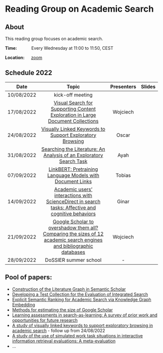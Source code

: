 # Reading Group on Academic Search

## About

This reading group focuses on academic search.

**Time:** &emsp; &emsp; &nbsp; Every Wednesday at 11:00 to 11:50, CEST

**Location:** &emsp; [zoom](https://tuwien.zoom.us/j/95846501188?pwd=N2J2bWUySWJqdjY1OTZHSzNKQUdkZz09)


## Schedule 2022

|       Date       | Topic | Presenters | Slides |
|:----------------:|:----------------------------------------:|:----------:|:------:|
| 10/08/2022 | kick-off meeting |  | 
| 17/08/2022 | [Visual Search for Supporting Content Exploration in Large Document Collections](http://dlib.org/dlib/july12/herrmannova/07herrmannova.html) | Wojciech | 
| 24/08/2022 | [Visually Linked Keywords to Support Exploratory Browsing](https://dl.acm.org/doi/abs/10.1145/3406522.3446037?casa_token=a8vh3kCznUEAAAAA:snm6wPXBJK05UEtkoC21esM17WbaFh2za1DDaFEmSlKkzvNR9UyeSqIhz7gqQfa1FM7al-5vp8mif2o) | Oscar | 
| 31/08/2022 | [Searching the Literature: An Analysis of an Exploratory Search Task](https://dl.acm.org/doi/abs/10.1145/3498366.3505818) | Ayah | 
| 07/09/2022 | [LinkBERT: Pretraining Language Models with Document Links](https://aclanthology.org/2022.acl-long.551/) | Tobias | 
| 14/09/2022 | [Academic users’ interactions with ScienceDirect in search tasks: Affective and cognitive behaviors](https://www.sciencedirect.com/science/article/pii/S0306457306001658) | Ginar | 
| 21/09/2022 | [Google Scholar to overshadow them all? Comparing the sizes of 12 academic search engines and bibliographic databases](https://link.springer.com/article/10.1007/s11192-018-2958-5/) |  Wojciech | 
| 28/09/2022 | DoSSIER summer school | - | 


## Pool of papers:

- [Construction of the Literature Graph in Semantic Scholar](https://arxiv.org/abs/1805.02262)
- [Developing a Test Collection for the Evaluation of Integrated Search](https://citeseerx.ist.psu.edu/viewdoc/download?doi=10.1.1.477.1982&rep=rep1&type=pdf)
- [Explicit Semantic Ranking for Academic Search via Knowledge Graph Embedding](https://dl.acm.org/doi/10.1145/3038912.3052558)
- [Methods for estimating the size of Google Scholar](https://link.springer.com/article/10.1007/s11192-015-1614-6)
- [Learning assessments in search-as-learning: A survey of prior work and opportunities for future research](https://www.sciencedirect.com/science/article/pii/S0306457321002946)
- [A study of visually linked keywords to support exploratory browsing in academic search](https://asistdl.onlinelibrary.wiley.com/doi/full/10.1002/asi.24623) - follow up from 24/08/2022
- [A study of the use of simulated work task situations in interactive information retrieval evaluations: A meta-evaluation](https://www.emerald.com/insight/content/doi/10.1108/JD-06-2015-0068/full/html)
- ...

